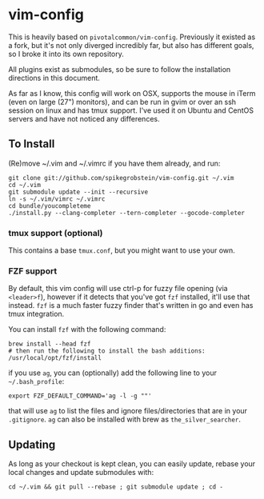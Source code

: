 # vim-config

This is heavily based on `pivotalcommon/vim-config`. Previously it existed as a fork, but it's not only
diverged incredibly far, but also has different goals, so I broke it into its own repository.

All plugins exist as submodules, so be sure to follow the installation directions in this document.

As far as I know, this config will work on OSX, supports the mouse in iTerm (even on large (27") monitors),
and can be run in gvim or over an ssh session on linux and has tmux support. I've used it on Ubuntu and CentOS
servers and have not noticed any differences.

## To Install

(Re)move ~/.vim and ~/.vimrc if you have them already, and run:

    git clone git://github.com/spikegrobstein/vim-config.git ~/.vim
    cd ~/.vim
    git submodule update --init --recursive
    ln -s ~/.vim/vimrc ~/.vimrc
    cd bundle/youcompleteme
    ./install.py --clang-completer --tern-completer --gocode-completer

### tmux support (optional)

This contains a base `tmux.conf`, but you might want to use your own.

### FZF support

By default, this vim config will use ctrl-p for fuzzy file opening (via `<leader>f`), however if it detects
that you've got `fzf` installed, it'll use that instead. `fzf` is a much faster fuzzy finder that's written in
go and even has tmux integration.

You can install `fzf` with the following command:

    brew install --head fzf
    # then run the following to install the bash additions:
    /usr/local/opt/fzf/install

if you use `ag`, you can (optionally) add the following line to your `~/.bash_profile`:

    export FZF_DEFAULT_COMMAND='ag -l -g ""'

that will use `ag` to list the files and ignore files/directories that are in your `.gitignore`. `ag` can also
be installed with brew as `the_silver_searcher`.


## Updating

As long as your checkout is kept clean, you can easily update, rebase your local changes and update submodules with:

    cd ~/.vim && git pull --rebase ; git submodule update ; cd -

